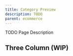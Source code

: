 ```yaml
---
title: Category Preview
description: TODO
parent: ecommerce
---
```


TODO Page Description

## Three Column (WIP)

```
